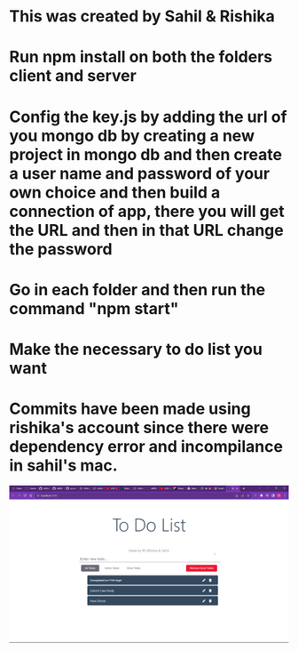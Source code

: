 # This was created by Sahil & Rishika
# Run npm install on both the folders client and server
# Config the key.js by adding the url of you mongo db by creating a new project in mongo db and then create a user name and password of your own choice and then build a connection of app, there you will get the URL and then in that URL change the password
# Go in each folder and then run the command "npm start"
# Make the necessary to do list you want 
# Commits have been made using rishika's account since there were dependency error and incompilance in sahil's mac. 
![Alt text](image.png)